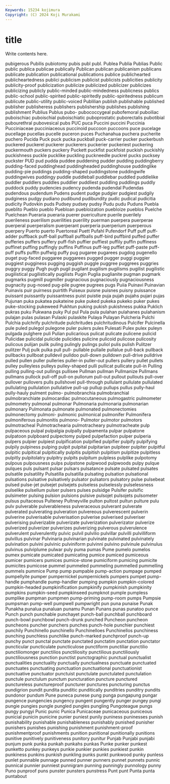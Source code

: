 ```yaml
---
Keywords: 15234 kojimura
Copyright: (C) 2024 Koji Murakami
---
```


# title

Write contents here.



pubigerous Pubilis pubiotomy
pubis publ publ. Publea Publia Publias Public public publica publicae
publically Publican publican publicanism publicans publicate publication publicational publications publice
publichearted publicheartedness publici publicism publicist publicists publicities publicity publicity-proof publicization
publicize publicized publicizer publicizes publicizing publicly public-minded public-mindedness publicness publics
public-school public-spirited public-spiritedly public-spiritedness publicum publicute public-utility public-voiced Publilian publish
publishable published publisher publisheress publishers publishership publishes publishing publishment Publius
Publus pubo- pubococcygeal pubofemoral puboiliac puboischiac puboischial puboischiatic puboprostatic puborectalis
pubotibial pubourethral pubovesical pubs PUC puca Puccini puccini Puccinia Pucciniaceae
pucciniaceous puccinoid puccoon puccoons puce pucelage pucellage pucellas pucelle puceron
puces Puchanahua puchera pucherite puchero Pucida Puck puck pucka puckball
puck-carrier pucker puckerbush puckered puckerel puckerer puckerers puckerier puckeriest puckering
puckermouth puckers puckery Puckett puckfist puckfoist puckish puckishly puckishness puckle
pucklike puckling puckneedle puckrel pucks pucksey puckster PUD pud pudda
puddee puddening pudder pudding puddingberry pudding-faced puddinghead puddingheaded puddinghouse puddinglike
pudding-pie puddings pudding-shaped puddingstone puddingwife puddingwives puddingy puddle puddleball puddlebar
puddled puddlelike puddler puddlers puddles puddlier puddliest puddling puddlings puddly
puddock puddy pudencies pudency pudenda pudendal Pudendas pudendous pudendum Pudens
pudent pudge pudgier pudgiest pudgily pudginess pudgy pudiano pudibund pudibundity
pudic pudical pudicitia pudicity Pudovkin puds Pudsey pudsey pudsy Pudu
pudu Puduns Puebla pueblito Pueblo pueblo Puebloan puebloization puebloize pueblos
Puelche Puelchean Pueraria pueraria puerer puericulture puerile puerilely puerileness puerilism
puerilities puerility puerman puerpera puerperae puerperal puerperalism puerperant puerperia puerperium
puerperous puerpery Puerto puerto Puertoreal Puett Pufahl Pufendorf Puff puff
puff-adder puffback puff-ball puffball puffballs puff-bird puffbird puffed puffer pufferies
puffers puffery puff-fish puffier puffiest puffily puffin puffiness puffinet puffing
puffingly puffins Puffinus puff-leg pufflet puff-paste puff-puff puffs pufftn puffwig
puffy pug pugaree pugarees pugdog pugenello puget pug-faced puggaree puggarees
pugged pugger puggi puggier puggiest pugginess pugging puggish puggle puggree
puggrees puggries puggry puggy Pugh pugh pugil pugilant pugilism pugilisms
pugilist pugilistic pugilistical pugilistically pugilists Pugin Puglia puglianite pugman pugmark
pugmarks pugmill pugmiller pugnacious pugnaciously pugnaciousness pugnacity pug-nosed pug-pile pugree
pugrees pugs Puiia Puinavi Puinavian Puinavis puir puirness puirtith Puiseux
puisne puisnes puisny puissance puissant puissantly puissantness puist puistie puja
pujah pujahs pujari pujas Pujunan puka pukatea pukateine puke puked
pukeka pukeko puker pukes puke-stocking pukeweed Pukhtun puking pukish pukishness
pukka Puklich pukras puku Pukwana puky Pul pul Pula pula
pulahan pulahanes pulahanism pulajan pulas pulasan Pulaski pulaskite Pulaya Pulayan
Pulcheria Pulchi Pulchia pulchrify pulchritude pulchritudes pulchritudinous Pulcifer Pulcinella pule
puled pulegol pulegone puler pulers pules Pulesati Pulex pulex puleyn
pulgada pulghere puli Pulian pulicarious pulicat pulicate pulicene pulicid Pulicidae
pulicidal pulicide pulicides pulicine pulicoid pulicose pulicosity pulicous pulijan pulik
puling pulingly pulings puliol pulis pulish Pulitzer pulitzer Pulj pulk
pulka pull pull- pullable pullaile pullalue pull-back pullback pullbacks pullboat
pulldevil pulldoo pull-down pulldown pull-drive pulldrive pulled pullen puller pulleries
puller-in puller-out pullers pullery pullet pullets pulley pulleyless pulleys pulley-shaped
pulli pullicat pullicate pull-in Pulling pulling pulling-out pullings pullisee Pullman
pullman Pullmanize Pullmans pullmans pullock pull-off pull-on pullorum pull-out pullout
pullouts pull-over pullover pullovers pulls pullshovel pull-through pullulant pullulate pullulated
pullulating pullulation pullulative pull-up pullup pullups pullus pully-haul pully-hauly pulment
pulmo- pulmobranchia pulmobranchial pulmobranchiate pulmocardiac pulmocutaneous pulmogastric pulmometer pulmometry pulmonal
pulmonar Pulmonaria pulmonaria pulmonarian pulmonary Pulmonata pulmonate pulmonated pulmonectomies pulmonectomy
pulmoni- pulmonic pulmonical pulmonifer Pulmonifera pulmoniferous pulmonitis pulmono- Pulmotor pulmotor
pulmotors pulmotracheal Pulmotrachearia pulmotracheary pulmotracheate pulp pulpaceous pulpal pulpalgia pulpally
pulpamenta pulpar pulpatone pulpatoon pulpboard pulpectomy pulped pulpefaction pulper pulperia
pulpers pulpier pulpiest pulpification pulpified pulpifier pulpify pulpifying pulpily pulpiness
pulping pulpit pulpital pulpitarian pulpiteer pulpiter pulpitful pulpitic pulpitical pulpitically
pulpitis pulpitish pulpitism pulpitize pulpitless pulpitly pulpitolatry pulpitry pulpits pulpitum
pulpless pulplike pulpotomy pulpous pulpousness pulps pulpstone pulpwood pulpwoods pulpy
pulque pulques puls pulsant pulsar pulsars pulsatance pulsate pulsated pulsates
pulsatile pulsatility Pulsatilla pulsatilla pulsating pulsation pulsational pulsations pulsative pulsatively
pulsator pulsators pulsatory pulse pulsebeat pulsed pulse-jet pulsejet pulsejets pulseless
pulselessly pulselessness pulselike pulsellum pulser pulsers pulses pulsidge Pulsifer pulsific
pulsimeter pulsing pulsion pulsions pulsive pulsojet pulsojets pulsometer pulsus pultaceous
Pulteney Pultneyville pulton pultost pultun pulture pulu pulv pulverable pulverableness
pulveraceous pulverant pulverate pulverated pulverating pulveration pulvereous pulverescent pulverin pulverine
pulverisable pulverisation pulverise pulverised pulveriser pulverising pulverizable pulverizate pulverization pulverizator
pulverize pulverized pulverizer pulverizes pulverizing pulverous pulverulence pulverulent pulverulently pulvic
pulvil pulvilio pulvillar pulvilli pulvilliform pulvillus pulvinar Pulvinaria pulvinarian pulvinate
pulvinated pulvinately pulvination pulvini pulvinic pulviniform pulvinni pulvino pulvinule pulvinulus
pulvinus pulviplume pulwar puly puma pumas Pume pumelo pumelos pumex
pumicate pumicated pumicating pumice pumiced pumiceous pumicer pumicers pumices pumice-stone
pumiciform pumicing pumicite pumicites pumicose pummel pummeled pummeling pummelled pummelling
pummels pummice Pump pump pumpable pump-action pumpage pumped pumpellyite pumper
pumpernickel pumpernickels pumpers pumpet pump-handle pumphandle pump-handler pumping pumpkin pumpkin-colored
pumpkin-headed pumpkinification pumpkinify pumpkinish pumpkinity pumpkins pumpkin-seed pumpkinseed pumpknot pumple
pumpless pumplike pumpman pumpmen pump-priming pump-room pumps Pumpsie pumpsman pump-well
pumpwell pumpwright pun puna punaise Punak Punakha punalua punaluan punamu
Punan Punans punas punatoo punce Punch punch punchable punchayet punch-ball
punchball punchboard punch-bowl punchbowl punch-drunk punched Puncheon puncheon puncheons puncher
punchers punches punch-hole punchier punchiest punchily Punchinello punchinello Punchinelloes Punchinellos
punchiness punching punchless punchlike punch-marked punchproof punch-up punchy punct punctal
punctate punctated punctatim punctation punctator puncticular puncticulate puncticulose punctiform punctiliar
punctilio punctiliomonger punctilios punctiliosity punctilious punctiliously punctiliousness punction punctist punctographic
punctual punctualist punctualities punctuality punctually punctualness punctuate punctuated punctuates punctuating
punctuation punctuational punctuationist punctuative punctuator punctuist punctulate punctulated punctulation punctule
punctulum punctum puncturation puncture punctured punctureless punctureproof puncturer punctures puncturing
punctus pundigrion pundit pundita punditic punditically punditries punditry pundits pundonor
pundum Pune puneca punese pung punga pungapung pungar pungence pungencies
pungency pungent pungently punger pungey pungi pungie pungies pungle pungled
pungles pungling Pungoteague pungs pungy pungyi Punic punic Punica Punicaceae
punicaceous puniceous punicial punicin punicine punier puniest punily puniness puninesses
punish punishability punishable punishableness punishably punished punisher punishers punishes punishing
punishment punishment-proof punishmentproof punishments punition punitional punitionally punitions punitive punitively
punitiveness punitory punitur Punjab Punjabi punjabi punjum punk punka punkah
punkahs punkas Punke punker punkest punketto punkey punkeys punkie punkier
punkies punkiest punkin punkiness punkins punkish punkling punks punkt punkwood
punky punless punlet punnable punnage punned punner punners punnet punnets
punnic punnical punnier punniest punnigram punning punningly punnology punny Puno
punproof puns punster punsters punstress Punt punt Punta punta puntabout
